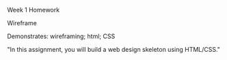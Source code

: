 Week 1 Homework

Wireframe

Demonstrates: 
wireframing; 
html; 
CSS

"In this assignment, you will build a web design skeleton using HTML/CSS."
